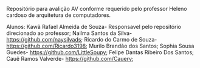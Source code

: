 Repositório para avalição AV conforme requerido pelo professor Heleno cardoso de arquitetura de computadores.

Alunos:
Kawã Rafael Almeida de Souza- Responsavel pelo repositório direcionado ao professor;
Nailma Santos da Silva- https://github.com/naysilvads; 
Ricardo do Carmo de Souza- https://github.com/Ricardo3198; 
Murilo Brandão dos Santos; 
Sophia Sousa Guedes- https://github.com/LittleSoupy; 
Felipe Dantas Ribeiro Dos Santos; 
Cauê Ramos Valverde- https://github.com/Cauerv; 

